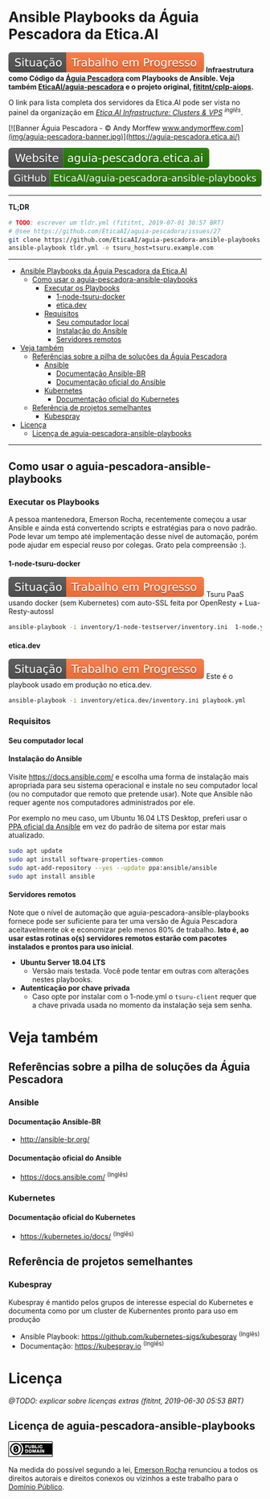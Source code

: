 # Ansible Playbooks da Águia Pescadora da Etica.AI

**![Situação: Trabalho em Progresso](img/badges/status-work-in-progress.svg) Infraestrutura como Código da
[Águia Pescadora](https://https://aguia-pescadora.etica.ai/) com Playbooks de Ansible. Veja também
[EticaAI/aguia-pescadora](https://github.com/EticaAI/aguia-pescadora)
e o projeto original, [fititnt/cplp-aiops](https://github.com/fititnt/cplp-aiops).**

O link para lista completa dos servidores da Etica.AI pode ser vista no painel da
organização em _[Etica.AI Infrastructure: Clusters & VPS](https://github.com/orgs/EticaAI/projects/2) <sup>inglês</sup>_.

[![Banner Águia Pescadora - © Andy Morffew www.andymorffew.com](img/aguia-pescadora-banner.jpg)](https://aguia-pescadora.etica.ai/)

[![Website: aguia-pescadora.etica.ai](img/badges/website.svg)](https://aguia-pescadora.etica.ai) [![GitHub: EticaAI/aguia-pescadora-ansible-playbooks](img/badges/github.svg)](https://github.com/EticaAI/aguia-pescadora-ansible-playbooks)

---

**TL;DR**

```bash
# TODO: escrever um tldr.yml (fititnt, 2019-07-01 30:57 BRT)
# @see https://github.com/EticaAI/aguia-pescadora/issues/27
git clone https://github.com/EticaAI/aguia-pescadora-ansible-playbooks.git .
ansible-playbook tldr.yml -e tsuru_host=tsuru.example.com
```

---

<!-- TOC depthFrom:1 -->

- [Ansible Playbooks da Águia Pescadora da Etica.AI](#ansible-playbooks-da-águia-pescadora-da-eticaai)
    - [Como usar o aguia-pescadora-ansible-playbooks](#como-usar-o-aguia-pescadora-ansible-playbooks)
        - [Executar os Playbooks](#executar-os-playbooks)
            - [1-node-tsuru-docker](#1-node-tsuru-docker)
            - [etica.dev](#eticadev)
        - [Requisitos](#requisitos)
            - [Seu computador local](#seu-computador-local)
            - [Instalação do Ansible](#instalação-do-ansible)
            - [Servidores remotos](#servidores-remotos)
- [Veja também](#veja-também)
    - [Referências sobre a pilha de soluções da Águia Pescadora](#referências-sobre-a-pilha-de-soluções-da-águia-pescadora)
        - [Ansible](#ansible)
            - [Documentação Ansible-BR](#documentação-ansible-br)
            - [Documentação oficial do Ansible](#documentação-oficial-do-ansible)
        - [Kubernetes](#kubernetes)
            - [Documentação oficial do Kubernetes](#documentação-oficial-do-kubernetes)
    - [Referência de projetos semelhantes](#referência-de-projetos-semelhantes)
        - [Kubespray](#kubespray)
- [Licença](#licença)
    - [Licença de aguia-pescadora-ansible-playbooks](#licença-de-aguia-pescadora-ansible-playbooks)

<!-- /TOC -->

----

<!--
@TODO saber mais sobre o AWX Project https://github.com/ansible/awx (fititnt, 2019-06-29 04:15 BRT)
-->

## Como usar o aguia-pescadora-ansible-playbooks

### Executar os Playbooks
A pessoa mantenedora, Emerson Rocha, recentemente começou a usar Ansible e ainda
está convertendo scripts e estratégias para o novo padrão. Pode levar um tempo
até implementação desse nível de automação, porém pode ajudar em especial
reuso por colegas. Grato pela compreensão :).

#### 1-node-tsuru-docker
![Situação: Trabalho em Progresso](img/badges/status-work-in-progress.svg)
Tsuru PaaS usando docker (sem Kubernetes) com auto-SSL feita por OpenResty + Lua-Resty-autossl

```bash
ansible-playbook -i inventory/1-node-testserver/inventory.ini  1-node.yml
```

#### etica.dev
![Situação: Trabalho em Progresso](img/badges/status-work-in-progress.svg) Este é o playbook usado em produção no etica.dev.

```bash
ansible-playbook -i inventory/etica.dev/inventory.ini playbook.yml
```

### Requisitos

#### Seu computador local

#### Instalação do Ansible
Visite <https://docs.ansible.com/> e escolha uma forma de instalação mais
apropriada para seu sistema operacional e instale no seu computador local (ou
no computador que remoto que pretende usar). Note que Ansible não requer agente
nos computadores administrados por ele.

Por exemplo no meu caso, um Ubuntu 16.04 LTS Desktop, preferi usar o
[PPA oficial da Ansible](https://launchpad.net/~ansible/+archive/ubuntu/ansible)
em vez do padrão de sitema por estar mais atualizado.

```bash
sudo apt update
sudo apt install software-properties-common
sudo apt-add-repository --yes --update ppa:ansible/ansible
sudo apt install ansible
```

#### Servidores remotos

Note que o nível de automação que aguia-pescadora-ansible-playbooks fornece
pode ser suficiente para ter uma versão de Águia Pescadora aceitavelmente ok
e economizar pelo menos 80% de trabalho. **Isto é, ao usar estas rotinas o(s)
servidores remotos estarão com pacotes instalados e prontos para uso inicial**.

- **Ubuntu Server 18.04 LTS**
    - Versão mais testada. Você pode tentar em outras com alterações nestes
      playbooks.
- **Autenticação por chave privada**
    - Caso opte por instalar com o 1-node.yml o `tsuru-client` requer que a
      chave privada usada no momento da instalação seja sem senha.

# Veja também

## Referências sobre a pilha de soluções da Águia Pescadora

### Ansible

#### Documentação Ansible-BR
- <http://ansible-br.org/>

#### Documentação oficial do Ansible
- <https://docs.ansible.com/> <sup>(Inglês)</sup>

### Kubernetes

#### Documentação oficial do Kubernetes

- <https://kubernetes.io/docs/> <sup>(Inglês)</sup>

<!--
@TODO ver projetos extras de interesse potencial do usuário (fititnt, 2019-06-28 09:31 BRT)
-->

## Referência de projetos semelhantes

### Kubespray

Kubespray é mantido pelos grupos de interesse especial do Kubernetes e documenta
como por um cluster de Kubernentes pronto para uso em produção

- Ansible Playbook: <https://github.com/kubernetes-sigs/kubespray> <sup>(Inglês)</sup>
- Documentação: <https://kubespray.io> <sup>(Inglês)</sup>

# Licença

_@TODO: explicar sobre licenças extras (fititnt, 2019-06-30 05:53 BRT)_

## Licença de aguia-pescadora-ansible-playbooks

[![Domínio Público](img/public-domain.png)](UNLICENSE)

Na medida do possível segundo a lei, [Emerson Rocha](https://github.com/fititnt)
renunciou a todos os direitos autorais e direitos conexos ou vizinhos a este
trabalho para o [Domínio Público](UNLICENSE).
